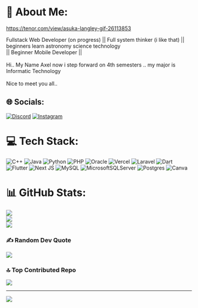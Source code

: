 # 💫 About Me:

https://tenor.com/view/asuka-langley-gif-26113853

Fullstack Web Developer (on progress) || Full system thinker (i like that) || beginners learn astronomy science technology<br>|| Beginner Mobile Developer ||<br><br>Hi.. My Name Axel now i step forward on 4th semesters .. my major is Informatic Technology<br><br>Nice to meet you all..


## 🌐 Socials:
[![Discord](https://img.shields.io/badge/Discord-%237289DA.svg?logo=discord&logoColor=white)](https://discord.gg/Bocchizz) [![Instagram](https://img.shields.io/badge/Instagram-%23E4405F.svg?logo=Instagram&logoColor=white)](https://instagram.com/axmtb.nah) 

# 💻 Tech Stack:
![C++](https://img.shields.io/badge/c++-%2300599C.svg?style=flat-square&logo=c%2B%2B&logoColor=white) ![Java](https://img.shields.io/badge/java-%23ED8B00.svg?style=flat-square&logo=openjdk&logoColor=white) ![Python](https://img.shields.io/badge/python-3670A0?style=flat-square&logo=python&logoColor=ffdd54) ![PHP](https://img.shields.io/badge/php-%23777BB4.svg?style=flat-square&logo=php&logoColor=white) ![Oracle](https://img.shields.io/badge/Oracle-F80000?style=flat-square&logo=oracle&logoColor=white) ![Vercel](https://img.shields.io/badge/vercel-%23000000.svg?style=flat-square&logo=vercel&logoColor=white) ![Laravel](https://img.shields.io/badge/laravel-%23FF2D20.svg?style=flat-square&logo=laravel&logoColor=white) ![Dart](https://img.shields.io/badge/dart-%230175C2.svg?style=flat-square&logo=dart&logoColor=white) ![Flutter](https://img.shields.io/badge/Flutter-%2302569B.svg?style=flat-square&logo=Flutter&logoColor=white) ![Next JS](https://img.shields.io/badge/Next-black?style=flat-square&logo=next.js&logoColor=white) ![MySQL](https://img.shields.io/badge/mysql-4479A1.svg?style=flat-square&logo=mysql&logoColor=white) ![MicrosoftSQLServer](https://img.shields.io/badge/Microsoft%20SQL%20Server-CC2927?style=flat-square&logo=microsoft%20sql%20server&logoColor=white) ![Postgres](https://img.shields.io/badge/postgres-%23316192.svg?style=flat-square&logo=postgresql&logoColor=white) ![Canva](https://img.shields.io/badge/Canva-%2300C4CC.svg?style=flat-square&logo=Canva&logoColor=white)
# 📊 GitHub Stats:
![](https://github-readme-stats.vercel.app/api?username=AxelMatthew12&theme=calm_pink&hide_border=true&include_all_commits=true&count_private=false)<br/>
![](https://github-readme-streak-stats.herokuapp.com/?user=AxelMatthew12&theme=calm_pink&hide_border=true)<br/>
![](https://github-readme-stats.vercel.app/api/top-langs/?username=AxelMatthew12&theme=calm_pink&hide_border=true&include_all_commits=true&count_private=false&layout=compact)

### ✍️ Random Dev Quote
![](https://quotes-github-readme.vercel.app/api?type=horizontal&theme=gruvbox)

### 🔝 Top Contributed Repo
![](https://github-contributor-stats.vercel.app/api?username=AxelMatthew12&limit=5&theme=calm_pink&combine_all_yearly_contributions=true)

---
[![](https://visitcount.itsvg.in/api?id=AxelMatthew12&icon=0&color=0)](https://visitcount.itsvg.in)

<!-- Proudly created with GPRM ( https://gprm.itsvg.in ) -->
